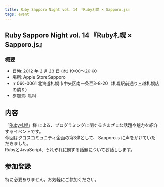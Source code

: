 ```yaml
---
title: Ruby Sapporo Night vol. 14 『Ruby札幌 × Sapporo.js』
tags: event
---
```

## Ruby Sapporo Night vol. 14 『Ruby札幌 × Sapporo.js』

### 概要

- 日時: 2012 年 2 月 23 日 (木) 19:00〜20:00
- 場所: Apple Store Sapporo
- 〒060-0061 北海道札幌市中央区南一条西3-8-20（札幌駅前通り三越札幌店の隣り）
- 参加費: 無料

## 内容

「[Ruby札幌](http://ruby-sapporo.org/)」様 による、プログラミングに関するさまざまな話題や魅力を紹介するイベントです。<br/>
今回はクロスコミュニティ企画の第3弾として、 Sapporo.js に声をかけていただきました。<br/>
RubyとJavaScript、それぞれに関する話題についてお話しします。

## 参加登録

特に必要ありません。お気軽にご参加ください。

